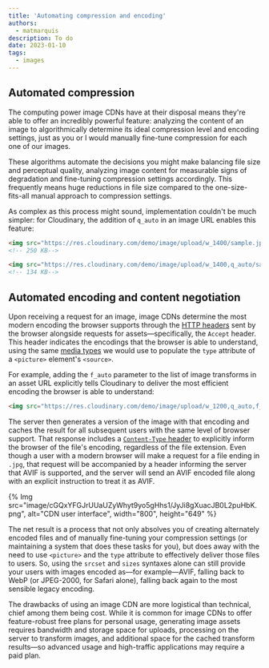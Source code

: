 ```yaml
---
title: 'Automating compression and encoding'
authors:
  - matmarquis
description: To do
date: 2023-01-10
tags:
  - images
---
```


## Automated compression

The computing power image CDNs have at their disposal means they're able to offer an incredibly powerful feature: analyzing
the content of an image to algorithmically determine its ideal compression level and encoding settings, just as you or I would
manually fine-tune compression for each one of our images.

These algorithms automate the decisions you might make balancing file size and perceptual quality, analyzing image content for
measurable signs of degradation and fine-tuning compression settings accordingly. This frequently means huge reductions in file
size compared to the one-size-fits-all manual approach to compression settings.

As complex as this process might sound, implementation couldn't be much simpler: for Cloudinary, the addition of `q_auto` in an
image URL enables this feature:

```html
<img src="https://res.cloudinary.com/demo/image/upload/w_1400/sample.jpg" alt="…">
<!-- 250 KB-->

<img src="https://res.cloudinary.com/demo/image/upload/w_1400,q_auto/sample.jpg" alt="…">
<!-- 134 KB-->
```

## Automated encoding and content negotiation

Upon receiving a request for an image, image CDNs determine the most modern encoding the browser supports through the
[HTTP headers](https://developer.mozilla.org/docs/Web/HTTP/Headers) sent by the browser alongside requests for assets—specifically,
the `Accept` header. This header indicates the encodings that the browser is able to understand, using the same
[media types](https://developer.mozilla.org/docs/Web/HTTP/Basics_of_HTTP/MIME_types) we would use to populate the `type`
attribute of a `<picture>` element's `<source>`.

For example, adding the `f_auto` parameter to the list of image transforms in an asset URL explicitly tells Cloudinary to
deliver the most efficient encoding the browser is able to understand:

```html
<img src="https://res.cloudinary.com/demo/image/upload/w_1200,q_auto,f_auto/sample.jpg" alt="…">
```

The server then generates a version of the image with that encoding and caches the result for all subsequent users with the same
level of browser support.  That response includes a [`Content-Type` header](https://developer.mozilla.org/docs/Web/HTTP/Headers/Content-Type)
to explicitly inform the browser of the file's encoding, regardless of the file extension. Even though a user with a modern browser will make a
request for a file ending in `.jpg`, that request will be accompanied by a header informing the server that AVIF is supported, and the server
will send an AVIF encoded file along with an explicit instruction to treat it as AVIF.

{% Img src="image/cGQxYFGJrUUaUZyWhyt9yo5gHhs1/JyJi8gXuacJB0L2puHbK.png", alt="CDN user interface", width="800", height="649" %}

The net result is a process that not only absolves you of creating alternately encoded files and of manually fine-tuning your compression settings
(or maintaining a system that does these tasks for you), but does away with the need to use `<picture>` and the `type` attribute to effectively
deliver those files to users. So, using the `srcset` and `sizes` syntaxes alone can still provide your users with images encoded as—for example—AVIF,
falling back to WebP (or JPEG-2000, for Safari alone), falling back again to the most sensible legacy encoding.

The drawbacks of using an image CDN are more logistical than technical, chief among them being cost. While it is common for image CDNs to
offer feature-robust free plans for personal usage, generating image assets requires bandwidth and storage space for uploads, processing on
the server to transform images, and additional space for the cached transform results—so advanced usage and high-traffic applications may require a paid plan.
